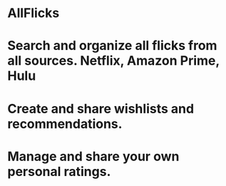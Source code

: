 # AllFlicks
# Search and organize all flicks from all sources.  Netflix, Amazon Prime, Hulu
# Create and share wishlists and recommendations.
# Manage and share your own personal ratings.
